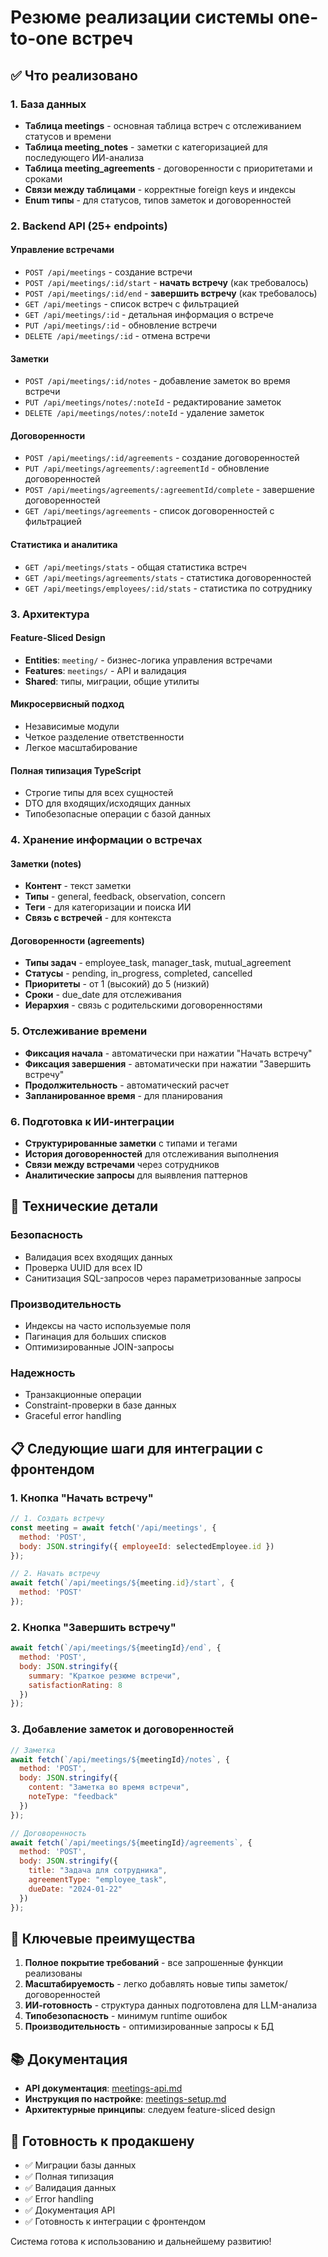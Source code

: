 # Резюме реализации системы one-to-one встреч

## ✅ Что реализовано

### 1. База данных
- **Таблица meetings** - основная таблица встреч с отслеживанием статусов и времени
- **Таблица meeting_notes** - заметки с категоризацией для последующего ИИ-анализа
- **Таблица meeting_agreements** - договоренности с приоритетами и сроками
- **Связи между таблицами** - корректные foreign keys и индексы
- **Enum типы** - для статусов, типов заметок и договоренностей

### 2. Backend API (25+ endpoints)

#### Управление встречами
- `POST /api/meetings` - создание встречи
- `POST /api/meetings/:id/start` - **начать встречу** (как требовалось)
- `POST /api/meetings/:id/end` - **завершить встречу** (как требовалось)
- `GET /api/meetings` - список встреч с фильтрацией
- `GET /api/meetings/:id` - детальная информация о встрече
- `PUT /api/meetings/:id` - обновление встречи
- `DELETE /api/meetings/:id` - отмена встречи

#### Заметки
- `POST /api/meetings/:id/notes` - добавление заметок во время встречи
- `PUT /api/meetings/notes/:noteId` - редактирование заметок
- `DELETE /api/meetings/notes/:noteId` - удаление заметок

#### Договоренности
- `POST /api/meetings/:id/agreements` - создание договоренностей
- `PUT /api/meetings/agreements/:agreementId` - обновление договоренностей
- `POST /api/meetings/agreements/:agreementId/complete` - завершение договоренностей
- `GET /api/meetings/agreements` - список договоренностей с фильтрацией

#### Статистика и аналитика
- `GET /api/meetings/stats` - общая статистика встреч
- `GET /api/meetings/agreements/stats` - статистика договоренностей
- `GET /api/meetings/employees/:id/stats` - статистика по сотруднику

### 3. Архитектура

#### Feature-Sliced Design
- **Entities**: `meeting/` - бизнес-логика управления встречами
- **Features**: `meetings/` - API и валидация
- **Shared**: типы, миграции, общие утилиты

#### Микросервисный подход
- Независимые модули
- Четкое разделение ответственности
- Легкое масштабирование

#### Полная типизация TypeScript
- Строгие типы для всех сущностей
- DTO для входящих/исходящих данных
- Типобезопасные операции с базой данных

### 4. Хранение информации о встречах

#### Заметки (notes)
- **Контент** - текст заметки
- **Типы** - general, feedback, observation, concern
- **Теги** - для категоризации и поиска ИИ
- **Связь с встречей** - для контекста

#### Договоренности (agreements)
- **Типы задач** - employee_task, manager_task, mutual_agreement
- **Статусы** - pending, in_progress, completed, cancelled
- **Приоритеты** - от 1 (высокий) до 5 (низкий)
- **Сроки** - due_date для отслеживания
- **Иерархия** - связь с родительскими договоренностями

### 5. Отслеживание времени
- **Фиксация начала** - автоматически при нажатии "Начать встречу"
- **Фиксация завершения** - автоматически при нажатии "Завершить встречу"
- **Продолжительность** - автоматический расчет
- **Запланированное время** - для планирования

### 6. Подготовка к ИИ-интеграции
- **Структурированные заметки** с типами и тегами
- **История договоренностей** для отслеживания выполнения
- **Связи между встречами** через сотрудников
- **Аналитические запросы** для выявления паттернов

## 🔧 Технические детали

### Безопасность
- Валидация всех входящих данных
- Проверка UUID для всех ID
- Санитизация SQL-запросов через параметризованные запросы

### Производительность
- Индексы на часто используемые поля
- Пагинация для больших списков
- Оптимизированные JOIN-запросы

### Надежность
- Транзакционные операции
- Constraint-проверки в базе данных
- Graceful error handling

## 📋 Следующие шаги для интеграции с фронтендом

### 1. Кнопка "Начать встречу"
```javascript
// 1. Создать встречу
const meeting = await fetch('/api/meetings', {
  method: 'POST',
  body: JSON.stringify({ employeeId: selectedEmployee.id })
});

// 2. Начать встречу
await fetch(`/api/meetings/${meeting.id}/start`, {
  method: 'POST'
});
```

### 2. Кнопка "Завершить встречу"
```javascript
await fetch(`/api/meetings/${meetingId}/end`, {
  method: 'POST',
  body: JSON.stringify({
    summary: "Краткое резюме встречи",
    satisfactionRating: 8
  })
});
```

### 3. Добавление заметок и договоренностей
```javascript
// Заметка
await fetch(`/api/meetings/${meetingId}/notes`, {
  method: 'POST',
  body: JSON.stringify({
    content: "Заметка во время встречи",
    noteType: "feedback"
  })
});

// Договоренность
await fetch(`/api/meetings/${meetingId}/agreements`, {
  method: 'POST', 
  body: JSON.stringify({
    title: "Задача для сотрудника",
    agreementType: "employee_task",
    dueDate: "2024-01-22"
  })
});
```

## 🎯 Ключевые преимущества

1. **Полное покрытие требований** - все запрошенные функции реализованы
2. **Масштабируемость** - легко добавлять новые типы заметок/договоренностей
3. **ИИ-готовность** - структура данных подготовлена для LLM-анализа
4. **Типобезопасность** - минимум runtime ошибок
5. **Производительность** - оптимизированные запросы к БД

## 📚 Документация

- **API документация**: [meetings-api.md](./meetings-api.md)
- **Инструкция по настройке**: [meetings-setup.md](./meetings-setup.md)
- **Архитектурные принципы**: следуем feature-sliced design

## 🚀 Готовность к продакшену

- ✅ Миграции базы данных
- ✅ Полная типизация
- ✅ Валидация данных
- ✅ Error handling
- ✅ Документация API
- ✅ Готовность к интеграции с фронтендом

Система готова к использованию и дальнейшему развитию!
